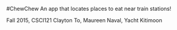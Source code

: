 #ChewChew
An app that locates places to eat near train stations!

Fall 2015, CSCI121
Clayton To, Maureen Naval, Yacht Kitimoon
